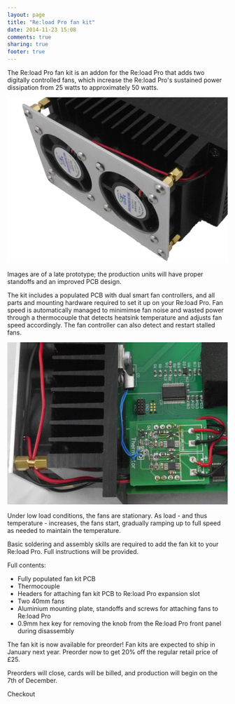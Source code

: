```yaml
---
layout: page
title: "Re:load Pro fan kit"
date: 2014-11-23 15:08
comments: true
sharing: true
footer: true
---
```


The Re:load Pro fan kit is an addon for the Re:load Pro that adds two digitally
controlled fans, which increase the Re:load Pro's sustained power dissipation
from 25 watts to approximately 50 watts.

<img src="/images/fan-kit-back.jpeg" width="600">

Images are of a late prototype; the production units will have proper standoffs
and an improved PCB design.

The kit includes a populated PCB with dual smart fan controllers, and all
parts and mounting hardware required to set it up on your Re:load Pro. Fan speed
is automatically managed to minimimse fan noise and wasted power through a
thermocouple that detects heatsink temperature and adjusts fan speed accordingly.
The fan controller can also detect and restart stalled fans.

<img src="/images/fan-kit-inside.jpeg" width="600">

Under low load conditions, the fans are stationary. As load - and thus temperature -
increases, the fans start, gradually ramping up to full speed as needed to maintain
the temperature.

Basic soldering and assembly skills are required to add the fan kit to your
Re:load Pro. Full instructions will be provided.

Full contents:

 - Fully populated fan kit PCB
 - Thermocouple
 - Headers for attaching fan kit PCB to Re:load Pro expansion slot
 - Two 40mm fans
 - Aluminium mounting plate, standoffs and screws for attaching fans to Re:load Pro
 - 0.9mm hex key for removing the knob from the Re:load Pro front panel during disassembly

The fan kit is now available for preorder! Fan kits are expected to ship in
January next year. Preorder now to get 20% off the regular retail price of £25.

Preorders will close, cards will be billed, and production will begin on the 7th
of December.

<div data-celery="54587e0093465506007addfc" data-celery-type="embed" data-celery-version="v2" style="width:600px">Checkout</div>
<script async type="text/javascript" src="https://www.trycelery.com/js/celery.js"></script>
